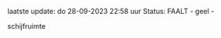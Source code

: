 laatste update: 
do 28-09-2023 22:58   uur 
Status: FAALT - geel - 
<div class="service Y">schijfruimte</div>